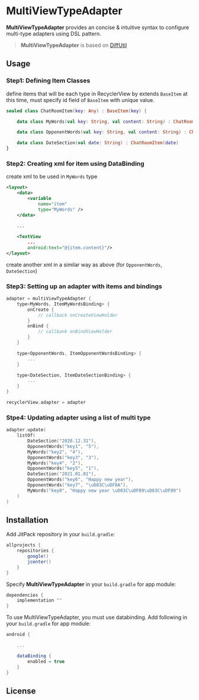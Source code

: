# MultiViewTypeAdapter

**MultiViewTypeAdapter** provides an concise & intuitive syntax to configure multi-type adapters using DSL pattern.
> **MultiViewTypeAdapter** is based on [DiffUtil](https://developer.android.com/reference/androidx/recyclerview/widget/DiffUtil)

## Usage

### Step1: Defining Item Classes
define items that will be each type in RecyclerView by extends `BaseItem`
at this time, must specify id field of `BaseItem` with unique value.
```kotlin
sealed class ChatRoomItem(key: Any) : BaseItem(key) {

    data class MyWords(val key: String, val content: String) : ChatRoomItem(key)

    data class OpponentWords(val key: String, val content: String) : ChatRoomItem(key)

    data class DateSection(val date: String) : ChatRoomItem(date)
}
```

### Step2: Creating xml for item using DataBinding
create xml to be used in `MyWords` type
```xml
<layout>
    <data>
        <variable
            name="item"
            type="MyWords" />
    </data>

    ...
	
    <TextView
        ...
        android:text="@{item.content}"/>
</layout>
```
create another xml in a similar way as above (for `OpponentWords`, `DateSection`)

### Step3: Setting up an adapter with items and bindings
```kotlin
adapter = multiViewTypeAdapter {
    type<MyWords, ItemMyWordsBinding> {
        onCreate {
            // callback onCreateViewHolder
        }
        onBind {
            // callbank onBindViewHolder
        }
    }

    type<OpponentWords, ItemOpponentWordsBinding> {
        ...
    }

    type<DateSection, ItemDateSectionBinding> {
        ...
    }
}

recyclerView.adapter = adapter
```

### Stpe4: Updating adapter using a list of multi type
```kotlin
adapter.update(
    listOf(
        DateSection("2020.12.31"),
        OpponentWords("key1", "5"),
        MyWords("key2", "4"),
        OpponentWords("key3", "3"),
        MyWords("key4", "2"),
        OpponentWords("key5", "1"),
        DateSection("2021.01.01"),
        OpponentWords("key6", "Happy new year"),
        OpponentWords("key7", "\uD83C\uDF8A"),
        MyWords("key8", "Happy new year \uD83C\uDF89\uD83C\uDF89")
    )
)
```

## Installation

Add JitPack repository in your `build.gradle`:
```gradle
allprojects {
    repositories {
        google()
        jcenter()
    }
}
```

Specify **MultiViewTypeAdapter** in your `build.gradle` for app module:
```gradle
dependencies {
    implementation ""
}
```

To use MultiViewTypeAdapter, you must use databinding. Add following in your `build.gradle` for app module:
```gradle
android {

    ...

    dataBinding {
        enabled = true
    }
}
```

## License
